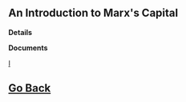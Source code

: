 ## An Introduction to Marx's Capital

**Details**

**Documents**

[I](https://yaotongyuannvv.github.io/geist/政治经济学批判I.key)

## [Go Back](https://yaotongyuannvv.github.io/geist)

